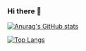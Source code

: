### Hi there 👋

[![Anurag's GitHub stats](https://github-readme-stats.vercel.app/api?username=Thomasparsley)](https://github.com/anuraghazra/github-readme-stats)

[![Top Langs](https://github-readme-stats.vercel.app/api/top-langs/?username=Thomasparsley)](https://github.com/anuraghazra/github-readme-stats)

<!--
**Thomasparsley/Thomasparsley** is a ✨ _special_ ✨ repository because its `README.md` (this file) appears on your GitHub profile.

Here are some ideas to get you started:

- 🔭 I’m currently working on ...
- 🌱 I’m currently learning ...
- 👯 I’m looking to collaborate on ...
- 🤔 I’m looking for help with ...
- 💬 Ask me about ...
- 📫 How to reach me: ...
- 😄 Pronouns: ...
- ⚡ Fun fact: ...
-->
